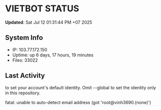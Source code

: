 # VIETBOT STATUS
**Updated**: Sat Jul 12 01:31:44 PM +07 2025

## System Info
- IP: 103.77.172.150
- Uptime: up 6 days, 17 hours, 19 minutes
- Files: 33022

## Last Activity

to set your account's default identity.
Omit --global to set the identity only in this repository.

fatal: unable to auto-detect email address (got 'root@vinh3690.(none)')

